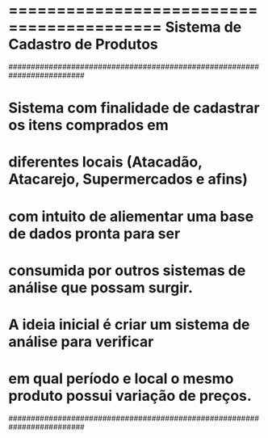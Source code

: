 ==========================================
	Sistema de Cadastro de Produtos
==========================================

#########################################################################
#	Sistema com finalidade de cadastrar os itens comprados em
#	diferentes locais (Atacadão, Atacarejo, Supermercados e afins) 
#	com intuito de aliementar uma base de dados pronta para ser 
#	consumida por outros sistemas de análise que possam surgir.
#	A ideia inicial é criar um sistema de análise para verificar
#	em qual período e local o mesmo produto possui variação de preços.	
#########################################################################
